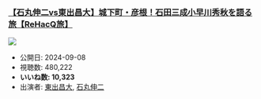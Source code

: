 ### [【石丸伸二vs東出昌大】城下町・彦根！石田三成小早川秀秋を語る旅【ReHacQ旅】](https://www.youtube.com/watch?v=J3mfkqBhDaY)
[![](https://img.youtube.com/vi/J3mfkqBhDaY/sddefault.jpg)](https://www.youtube.com/watch?v=J3mfkqBhDaY)
-   公開日: 2024-09-08
-   視聴数: 480,222
-   **いいね数: 10,323**
-   出演者: [東出昌大](/rehacq_fan/people/東出昌大 "wikilink"), [石丸伸二](/rehacq_fan/people/石丸伸二 "wikilink")
